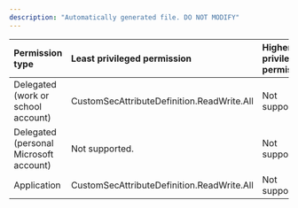 ```yaml
---
description: "Automatically generated file. DO NOT MODIFY"
---
```


|Permission type|Least privileged permission|Higher privileged permissions|
|:---|:---|:---|
|Delegated (work or school account)|CustomSecAttributeDefinition.ReadWrite.All|Not supported.|
|Delegated (personal Microsoft account)|Not supported.|Not supported.|
|Application|CustomSecAttributeDefinition.ReadWrite.All|Not supported.|

